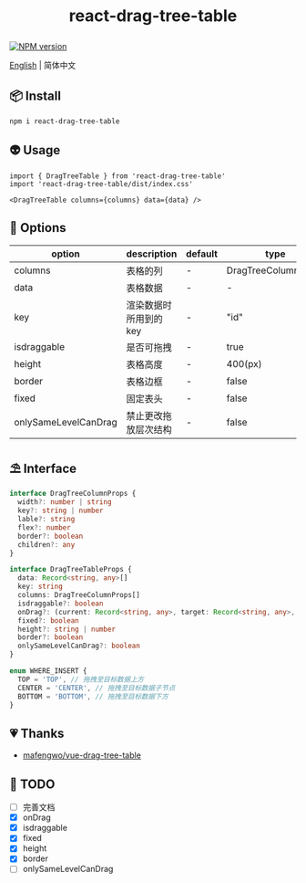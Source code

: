 # <p align="center">react-drag-tree-table</p>

<p align="center">

   [![NPM version](https://img.shields.io/npm/v/react-drag-tree-table?color=a1b858&label=)](https://www.npmjs.com/package/react-drag-tree-table)
   
   [English](https://github.com/murongg/react-drag-tree-table/blob/main/README.md) | 简体中文

</p>

## 📦 Install

```
npm i react-drag-tree-table
```

## 👽 Usage

```tsx
import { DragTreeTable } from 'react-drag-tree-table'
import 'react-drag-tree-table/dist/index.css'

<DragTreeTable columns={columns} data={data} />
```

## 📁 Options

|  option   | description  | default | type |
|  ----  | ----  | ----  | ----  |
| columns  | 表格的列 | - | DragTreeColumnProps |
| data  | 表格数据 | - | - |
| key  | 渲染数据时所用到的key | - | "id" |
| isdraggable  | 是否可拖拽 | - | true |
| height  | 表格高度 | - | 400(px) |
| border  | 表格边框 | - | false |
| fixed  | 固定表头 | - | false |
| onlySameLevelCanDrag  | 禁止更改拖放层次结构 | - | false |


## ⛱ Interface

```ts
interface DragTreeColumnProps {
  width?: number | string
  key?: string | number
  lable?: string
  flex?: number
  border?: boolean
  children?: any
}

interface DragTreeTableProps {
  data: Record<string, any>[]
  key: string
  columns: DragTreeColumnProps[]
  isdraggable?: boolean
  onDrag?: (current: Record<string, any>, target: Record<string, any>, whereInsert: WHERE_INSERT | null) => void
  fixed?: boolean
  height?: string | number
  border?: boolean
  onlySameLevelCanDrag?: boolean
}

enum WHERE_INSERT {
  TOP = 'TOP', // 拖拽至目标数据上方
  CENTER = 'CENTER', // 拖拽至目标数据子节点
  BOTTOM = 'BOTTOM', // 拖拽至目标数据下方
}
```

## 💗 Thanks

- [mafengwo/vue-drag-tree-table](https://github.com/mafengwo/vue-drag-tree-table)

## 📄 TODO
- [ ] 完善文档
- [x] onDrag
- [x] isdraggable
- [x] fixed
- [x] height
- [x] border
- [ ] onlySameLevelCanDrag

